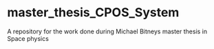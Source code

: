 # master_thesis_CPOS_System
A repository for the work done during Michael Bitneys master thesis in Space physics
